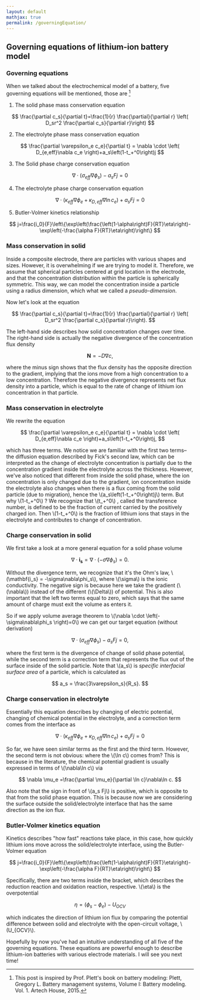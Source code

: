 ```yaml
---
layout: default
mathjax: true
permalink: /governingEquation/
---
```


## Governing equations of lithium-ion battery model

### Governing equations

When we talked about the electrochemical model of a battery, five governing equations will be mentioned, those are [^1]

1. The solid phase mass conservation equation

$$
\frac{\partial c_s}{\partial t}=\frac{1}{r} \frac{\partial}{\partial r} \left( D_sr^2 \frac{\partial c_s}{\partial r}\right)
$$

2. The electrolyte phase mass conservation equation

$$
\frac{\partial \varepsilon_e c_e}{\partial t} = \nabla \cdot \left( D_{e,eff}\nabla c_e \right)+a_s\left(1-t_+^0\right)j
$$

3. The Solid phase charge conservation equation

$$
\nabla\cdot\left(\sigma_{eff}\nabla\phi_s\right)-a_sFj=0
$$

4. The electrolyte phase charge conservation equation

$$
\nabla\cdot\left(\kappa_{eff}\nabla\phi_e+\kappa_{D,eff}\nabla\ln c_e\right)+a_sFj=0
$$

5. Butler-Volmer kinetics relationship

$$
j=\frac{i_0}{F}\left\{\exp\left(\frac{\left(1-\alpha\right)F}{RT}\eta\right)-\exp\left(-\frac{\alpha F}{RT}\eta\right)\right\}
$$

### Mass conservation in solid

Inside a composite electrode, there are particles with various shapes and sizes. However, it is overwhelming if we are trying to model it. Therefore, we assume that spherical particles centered at grid location in the electrode, and that the concentration distribution within the particle is spherically symmetric. This way, we can model the concentration inside a particle using a radius dimension, which what we called a *pseudo-dimension*.  

Now let's look at the equation

$$
\frac{\partial c_s}{\partial t}=\frac{1}{r} \frac{\partial}{\partial r} \left( D_sr^2 \frac{\partial c_s}{\partial r}\right).
$$

The left-hand side describes how solid concentration changes over time. The right-hand side is actually the negative divergence of the concentration flux density

 $$
 \mathbf{N}=-D\nabla c,
 $$ 

where the minus sign shows that the flux density has the opposite direction to the gradient, implying that the ions move from a high concentration to a low concentration. Therefore the negative divergence represents net flux density into a particle, which is equal to the rate of change of lithium ion concentration in that particle. 

### Mass conservation in electrolyte

 We rewrite the equation

 $$
 \frac{\partial \varepsilon_e c_e}{\partial t} = \nabla \cdot \left( D_{e,eff}\nabla c_e \right)+a_s\left(1-t_+^0\right)j,
 $$

which has three terms. We notice we are familiar with the first two terms–the diffusion equation described by Fick's second law, which can be interpreted as the change of electrolyte concentration is partially due to the concentration gradient inside the electrolyte across the thickness. However, we've also noticed that different from inside the solid phase, where the ion concentration is only changed due to the gradient, ion concentration inside the electrolyte also changes when there is a flux coming from the solid particle (due to migration), hence the \\(a_s\left(1-t_+^0\right)j\\) term. But why \\(1-t_+^0\\) ? We recognize that \\(t_+^0\\) , called the transference number, is defined to be the fraction of current carried by the positively charged ion. Then \\(1-t_+^0\\)  is the fraction of lithium ions that stays in the electrolyte and contributes to change of concentration. 

### Charge conservation in solid

 We first take a look at a more general equation for a solid phase volume

 $$
 \nabla \cdot \mathbf{i_s} = \nabla \cdot \left(-\sigma\nabla\phi_s \right)=0.
 $$

Without the divergence term, we recognize that it's the Ohm's law, \\(\mathbf{i_s} = -\sigma\nabla\phi_s\\), where \\(\sigma\\) is the ionic conductivity. The negative sign is because here we take the gradient (\\(\nabla\\)) instead of the different (\\(\Delta\\)) of potential. This is also important that the left two terms equal to zero, which says that the same amount of charge must exit the volume as enters it. 

 So if we apply volume average theorem to \\(\nabla \cdot \left(-\sigma\nabla\phi_s \right)=0\\) we can get our target equation (without derivation)

 $$
 \nabla\cdot\left(\sigma_{eff}\nabla\phi_s\right)-a_sFj=0,
 $$

where the first term is the divergence of change of solid phase potential, while the second term is a correction term that represents the flux out of the surface inside of the solid particle.  Note that \\(a_s\\) is *specific interfacial surface area* of a particle, which is calculated as

$$
a_s = \frac{3\varepsilon_s}{R_s}.
$$

### Charge conservation in electrolyte

Essentially this equation describes by changing of electric potential, changing of chemical potential in the electrolyte, and a correction term comes from the interface as

$$
\nabla\cdot\left(\kappa_{eff}\nabla\phi_e+\kappa_{D,eff}\nabla\ln c_e\right)+a_sFj=0
$$

So far, we have seen similar terms as the first and the third term. However, the second term is not obvious: where the \\(\ln c\\) comes from? This is because in the literature, the chemical potential gradient is usually expressed in terms of \\(\nabla\ln c\\) via

$$
\nabla \mu_e =\frac{\partial \mu_e}{\partial \ln c}\nabla\ln c.
$$

Also note that the sign in front of \\(a_s Fj\\) is positive, which is opposite to that from the solid phase equation. This is because now we are considering the surface outside the solid/electrolyte interface that has the same direction as the ion flux.

### Butler-Volmer kinetics equation

Kinetics describes "how fast" reactions take place, in this case, how quickly lithium ions move across the solid/electrolyte interface, using the Butler-Volmer equation

$$
j=\frac{i_0}{F}\left\{\exp\left(\frac{\left(1-\alpha\right)F}{RT}\eta\right)-\exp\left(-\frac{\alpha F}{RT}\eta\right)\right\}
$$

Specifically, there are two terms inside the bracket, which describes the reduction reaction and oxidation reaction, respective. \\(\eta\\) is the overpotential

$$
\eta = \left(\phi_s-\phi_e\right)-U_{OCV}
$$

which indicates the direction of lithium ion flux by comparing the potential difference between solid and electrolyte with the open-circuit voltage, \\(U_{OCV}\\).

Hopefully by now you've had an intuitive understanding of all five of the governing equations. These equations are powerful enough to describe lithium-ion batteries with various electrode materials. I will see you next time!


 [^1]: This post is inspired by Prof. Plett's book on battery modeling: Plett, Gregory L. Battery management systems, Volume I: Battery modeling. Vol. 1. Artech House, 2015.
